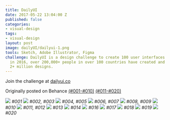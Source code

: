 ```yaml
---
title: DailyUI
date: 2017-05-22 13:04:00 Z
published: false
categories:
- visual-design
tags:
- visual-design
layout: post
image: dailyUI/dailyui-1.png
tools: Sketch, Adobe Illustrator, Figma
challenge: DailyUI is a design challenge to create 100 user interfaces. Since it started
  in 2016, over 200,000+ people in over 100 countries have created and shared over
  2+ million designs.
---
```


Join the challenge at [dailyui.co](dailyui.co)

Originally posted on Behance [(#001-#010)](https://www.behance.net/gallery/52967337/DailyUI-010) [(#011-#020)](https://www.behance.net/gallery/53605429/DailyUI-020)

![]({{site.baseurl}}/images/dailyUI/dailyui-1.0.png)
*#001*
![]({{site.baseurl}}/images/dailyUI/dailyui-1.1.png)
*#002, #003*
![]({{site.baseurl}}/images/dailyUI/dailyui-1.2.png)
*#004, #005*
![]({{site.baseurl}}/images/dailyUI/dailyui-1.3.png)
*#006, #007*
![]({{site.baseurl}}/images/dailyUI/dailyui-1.4.png)
*#008, #009*
![]({{site.baseurl}}/images/dailyUI/dailyui-1.5.png)
*#010*
![]({{site.baseurl}}/images/dailyUI/dailyui-2.0.png)
*#011, #012*
![]({{site.baseurl}}/images/dailyUI/dailyui-2.1.png)
*#013*
![]({{site.baseurl}}/images/dailyUI/dailyui-2.2.png)
*#014*
![]({{site.baseurl}}/images/dailyUI/dailyui-2.3.png)
*#016*
![]({{site.baseurl}}/images/dailyUI/dailyui-2.4.png)
*#017*
![]({{site.baseurl}}/images/dailyUI/dailyui-2.5.png)
*#018*
![]({{site.baseurl}}/images/dailyUI/dailyui-2.6.png)
*#019*
![]({{site.baseurl}}/images/dailyUI/dailyui-2.7.png)
*#020*


